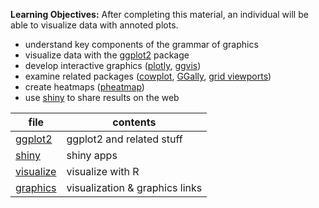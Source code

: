 **Learning Objectives:** After completing this material, an individual will be able to
visualize data with annoted plots.

- understand key components of the grammar of graphics
- visualize data with the [ggplot2](http://ggplot2.org/) package
- develop interactive graphics ([plotly](https://plot.ly/ggplot2/), [ggvis](http://blog.revolutionanalytics.com/2014/06/interactive-web-ready-ggplot2-style-graphics-with-ggvis.html))
- examine related packages ([cowplot](https://github.com/wilkelab/cowplot), [GGally](https://ggobi.github.io/ggally/), [grid viewports](https://stat.ethz.ch/R-manual/R-devel/library/grid/doc/viewports.pdf))
- create heatmaps ([pheatmap](https://github.com/raivokolde/pheatmap))
- use [shiny](shiny.Rmd) to share results on the web

file | contents
---- | --------
[ggplot2](ggplot2.Rmd) | ggplot2 and related stuff
[shiny](shiny.Rmd) | shiny apps
[visualize](visualize.md) | visualize with R
[graphics](graphics.md) | visualization & graphics links


